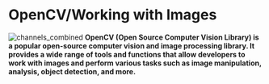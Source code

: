 # OpenCV/Working with Images
![channels_combined](https://github.com/ThisIs-Developer/Python/assets/109382325/55990dd2-407e-446b-93b6-8ac41d848d9f)
**OpenCV (Open Source Computer Vision Library) is a popular open-source computer vision and image processing library. It provides a wide range of tools and functions that allow developers to work with images and perform various tasks such as image manipulation, analysis, object detection, and more.**
